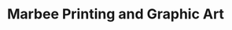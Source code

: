 ---
title: "Marbee Printing and Graphic Art"
url: /findlay/marbee-printing-and-graphic-art/
shop: shop
---